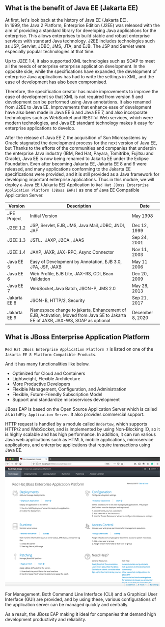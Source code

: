 ## What is the benefit of Java EE (Jakarta EE)

At first, let's look back at the history of Java EE (Jakarta EE).  
In 1999, the Java 2 Platform, Enterprise Edition (J2EE) was released with the aim of providing a standard library for developing Java applications for the enterprise. This allows enterprises to build stable and robust enterprise services with standard Java technology. J2EE includes technologies such as JSP, Servlet, JDBC, JMS, JTA, and EJB. The JSP and Servlet were especially popular technologies at that time.

Up to J2EE 1.4, it also supported XML technologies such as SOAP to meet all the needs of enterprise enterprise application development. In the opposite side, while the specifications have expanded, the development of enterprise Java applications has had to write the settings in XML, and the ease of development has also been compromised.

Therefore, the specification creator has made improvements to improve the ease of development so that XML is not required from version 5 and development can be performed using Java annotations. It also renamed from J2EE to Java EE. Improvements that enhance ease of development have also been made in Java EE 6 and Java EE 7, and also incorporate technologies such as WebSocket and RESTful Web services, which were modern technologies, and Java EE standard technology makes it easy for enterprise applications to develop.  

After the release of Java EE 7, the acquisition of Sun Microsystems by Oracle stagnated the development process for the next version of Java EE, but Thanks to the efforts of the communities and companies that underpin the enterprise Java industry (IBM, Red Hat, Payara, Tomitribe, Fujitsu and Oracle), Java EE is now being renamed to Jakarta EE under the Eclipse Foundation. Even after becoming Jakarta EE, Jakarta EE 8 and 9 were released, and many applications conforming to the Jakarta EE specifications were provided, and it is still provided as a Java framework for developing important enterprise applications. Thus in this module, we will deploy a Java EE (Jakarta EE) Application to `Red Hat JBoss Enterprise Application Platform (JBoss EAPs)` as one of Java EE Compatible Application Server.

|  Version  |  Description  |  Date  |
| ---- | ---- | ---- |
|  JPE Project  |  Initial Version  | May 1998|
|  J2EE 1.2  |  JSP, Servlet, EJB, JMS, Java Mail, JDBC, JNDI, JAF |Dec 12, 1999|
|  J2EE 1.3  |  JSTL、JAXP, J2CA , JAAS  |Sep 24, 2001|
|  J2EE 1.4  |  JAXP, JAXR, JAX-RPC, Async Connector  |Nov 11, 2003|
|  Java EE 5  |  Easy of Development by Annotation, EJB 3.0, JPA, JSF, JAXB|May 11 2006|
|  Java EE 6 |  Web Profile, EJB Lite, JAX-RS, CDI, Bean Validation  |Dec 20, 2009|
|  Java EE 7 |  WebSocket,Java Batch, JSON-P, JMS 2.0 |May 28, 2013|
|  Jakarta EE 8 |  JSON-B, HTTP/2, Security   |Sep 21, 2017|
|  Jakarta EE 9 |  Namespace change to jakarta, Enhancement of EJB, Activation, Moved from Java SE to Jakarta EE of JAXB, JAX-WS, SOAP as optional |December 8, 2020|

## What is JBoss Enterprise Application Platform

`Red Hat JBoss Enterprise Application Platform 7` is listed on one of the `Jakarta EE 8 Platform Compatible Products`.

And it has many functionalities like below.

- Optimized for Cloud and Containers
- Lightweight, Flexible Architecture
- More Productive Developers
- Flexible Management, Configuration, and Administration
- Flexible, Future-Friendly Subscription Model
- Support and standardize microservices development

JBoss EAP is based on the Open Source Application Server which is called as `WildFly Application Server`. It also provides commercial support.

HTTP request is handled by a module called `Undertow`, which supports HTTP/2 and WebSocket, and is implemented by using Non-Blocking IO, so it is highly scalable and has high performance. In addition, it can run various Java web applications such as HTML5, mobile applications, microservice applications, and enterprise applications that require transactions using Java EE. 

![JBoss Web Admin Console](../media/jboss-admin-console2.png)

For Management, Both Command Line Interface (CLI) and a Graphical User Interface (GUI) are provided, and by using these, various configurations of the application server can be managed quickly and centrally.

As a result, the JBoss EAP making it ideal for companies that demand high development productivity and reliability.




